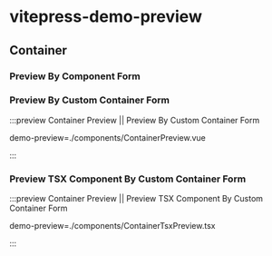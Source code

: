 # vitepress-demo-preview

## Container

### Preview By Component Form

<preview path="./components/ComponentPreview.vue" title="Component Preview" description="Preview By Component Form"></preview>

### Preview By Custom Container Form

:::preview Container Preview || Preview By Custom Container Form

demo-preview=./components/ContainerPreview.vue

:::

### Preview TSX Component By Custom Container Form

:::preview Container Preview || Preview TSX Component By Custom Container Form

demo-preview=./components/ContainerTsxPreview.tsx

:::
